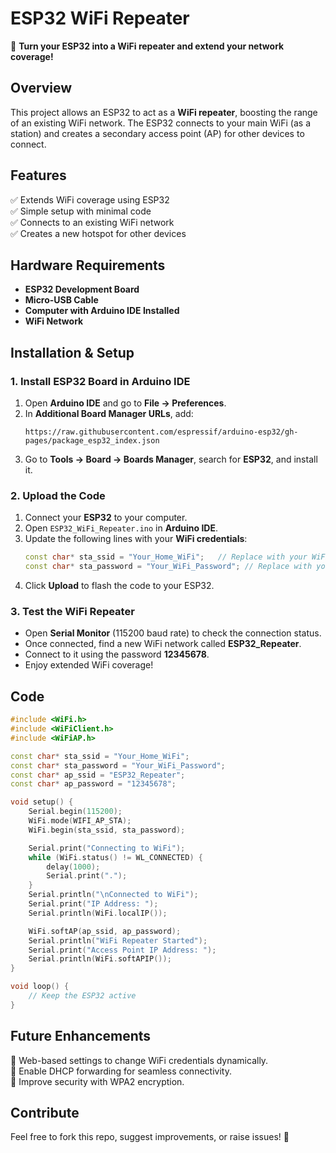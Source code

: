 # **ESP32 WiFi Repeater**  

🚀 **Turn your ESP32 into a WiFi repeater and extend your network coverage!**  

## **Overview**  
This project allows an ESP32 to act as a **WiFi repeater**, boosting the range of an existing WiFi network. The ESP32 connects to your main WiFi (as a station) and creates a secondary access point (AP) for other devices to connect.  

## **Features**  
✅ Extends WiFi coverage using ESP32  
✅ Simple setup with minimal code  
✅ Connects to an existing WiFi network  
✅ Creates a new hotspot for other devices  

## **Hardware Requirements**  
- **ESP32 Development Board**  
- **Micro-USB Cable**  
- **Computer with Arduino IDE Installed**  
- **WiFi Network**  

## **Installation & Setup**  

### **1. Install ESP32 Board in Arduino IDE**  
1. Open **Arduino IDE** and go to **File → Preferences**.  
2. In **Additional Board Manager URLs**, add:  
   ```
   https://raw.githubusercontent.com/espressif/arduino-esp32/gh-pages/package_esp32_index.json
   ```  
3. Go to **Tools → Board → Boards Manager**, search for **ESP32**, and install it.  

### **2. Upload the Code**  
1. Connect your **ESP32** to your computer.  
2. Open `ESP32_WiFi_Repeater.ino` in **Arduino IDE**.  
3. Update the following lines with your **WiFi credentials**:  
   ```cpp
   const char* sta_ssid = "Your_Home_WiFi";   // Replace with your WiFi SSID  
   const char* sta_password = "Your_WiFi_Password"; // Replace with your WiFi Password  
   ```  
4. Click **Upload** to flash the code to your ESP32.  

### **3. Test the WiFi Repeater**  
- Open **Serial Monitor** (115200 baud rate) to check the connection status.  
- Once connected, find a new WiFi network called **ESP32_Repeater**.  
- Connect to it using the password **12345678**.  
- Enjoy extended WiFi coverage!  

## **Code**  

```cpp
#include <WiFi.h>
#include <WiFiClient.h>
#include <WiFiAP.h>

const char* sta_ssid = "Your_Home_WiFi";
const char* sta_password = "Your_WiFi_Password";
const char* ap_ssid = "ESP32_Repeater";
const char* ap_password = "12345678";

void setup() {
    Serial.begin(115200);
    WiFi.mode(WIFI_AP_STA);
    WiFi.begin(sta_ssid, sta_password);

    Serial.print("Connecting to WiFi");
    while (WiFi.status() != WL_CONNECTED) {
        delay(1000);
        Serial.print(".");
    }
    Serial.println("\nConnected to WiFi");
    Serial.print("IP Address: ");
    Serial.println(WiFi.localIP());

    WiFi.softAP(ap_ssid, ap_password);
    Serial.println("WiFi Repeater Started");
    Serial.print("Access Point IP Address: ");
    Serial.println(WiFi.softAPIP());
}

void loop() {
    // Keep the ESP32 active
}
```

## **Future Enhancements**  
🔹 Web-based settings to change WiFi credentials dynamically.  
🔹 Enable DHCP forwarding for seamless connectivity.  
🔹 Improve security with WPA2 encryption.  

## **Contribute**  
Feel free to fork this repo, suggest improvements, or raise issues! 🚀  

